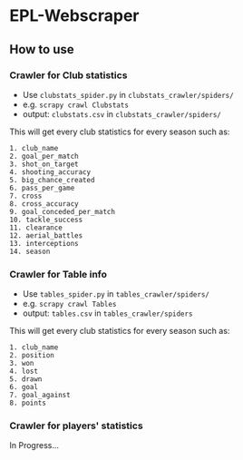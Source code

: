 # EPL-Webscraper
## How to use
### Crawler for Club statistics
- Use `clubstats_spider.py` in `clubstats_crawler/spiders/`
- e.g. `scrapy crawl Clubstats`  
- output: `clubstats.csv` in `clubstats_crawler/spiders/`

This will get every club statistics for every season such as:  
```
1. club_name
2. goal_per_match
3. shot_on_target
4. shooting_accuracy
5. big_chance_created
6. pass_per_game
7. cross
8. cross_accuracy
9. goal_conceded_per_match
10. tackle_success
11. clearance
12. aerial_battles
13. interceptions
14. season
```
### Crawler for Table info 
- Use `tables_spider.py` in `tables_crawler/spiders/`
- e.g. `scrapy crawl Tables`  
- output: `tables.csv` in `tables_crawler/spiders`

This will get every club statistics for every season such as:  
```
1. club_name 
2. position 
3. won
4. lost 
5. drawn
6. goal
7. goal_against 
8. points 
```
### Crawler for players' statistics
In Progress...